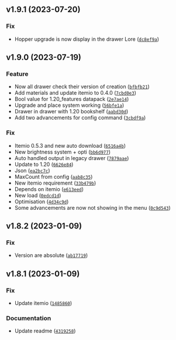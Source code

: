 <!--next-version-placeholder-->

## v1.9.1 (2023-07-20)

### Fix

* Hopper upgrade is now display in the drawer Lore ([`dc8ef9a`](https://github.com/edayot/SimpleDrawer/commit/dc8ef9a3ea45950e37b7378a94444d504501d438))

## v1.9.0 (2023-07-19)

### Feature

* Now all drawer check their version of creation ([`bfbfb21`](https://github.com/edayot/SimpleDrawer/commit/bfbfb211a017c5cee7948e3e7f9b866b7e6d4392))
* Add materials and update itemio to 0.4.0 ([`7cbd0e3`](https://github.com/edayot/SimpleDrawer/commit/7cbd0e3d244110e9bf68e2f5f32184bbab576004))
* Bool value for 1.20_features datapack ([`2e7ae14`](https://github.com/edayot/SimpleDrawer/commit/2e7ae14d6c449ac319a42e7ec4eb31b7178481db))
* Upgrade and place system working ([`56bfe1a`](https://github.com/edayot/SimpleDrawer/commit/56bfe1aad06b429eade7e20ca46cf62bd5208d2b))
* Drawer in drawer with 1.20 bookshelf ([`aabd30d`](https://github.com/edayot/SimpleDrawer/commit/aabd30d7f9719519d89a8d688b46c185130aa685))
* Add two advancements for config command ([`3cbdf9a`](https://github.com/edayot/SimpleDrawer/commit/3cbdf9a35c5d700f4fa9f1cfce53334e7d30c831))

### Fix

* Itemio 0.5.3 and new auto download ([`6516a4b`](https://github.com/edayot/SimpleDrawer/commit/6516a4bd57ebadf5d46cdc4fd64d6ba912a9ea06))
* New brightness system + opti ([`bb6d977`](https://github.com/edayot/SimpleDrawer/commit/bb6d9772dd6ed418ca5e5630e2c8db179c87e177))
* Auto handled output in legacy drawer ([`7879aae`](https://github.com/edayot/SimpleDrawer/commit/7879aae5e56c0c485e1db6e7525544234a243641))
* Update to 1.20 ([`6626e84`](https://github.com/edayot/SimpleDrawer/commit/6626e842656bfe547394061bf2991fa5fe5af9af))
* Json ([`ea2bc7c`](https://github.com/edayot/SimpleDrawer/commit/ea2bc7cfd17cadedd5f81dfb8d7a862356bd5fb9))
* MaxCount from config ([`aab8c35`](https://github.com/edayot/SimpleDrawer/commit/aab8c352c74268b5b76dfd7a91146ce864b610b8))
* New itemio requirement ([`33b479b`](https://github.com/edayot/SimpleDrawer/commit/33b479b13b4688b13900cdab1550c04c343c3644))
* Depends on itemio ([`e613eed`](https://github.com/edayot/SimpleDrawer/commit/e613eed6728cdffbba94589f90faf1d279b0e55a))
* New load ([`0edcd1d`](https://github.com/edayot/SimpleDrawer/commit/0edcd1d4fb55a175b0523ce8c50728126c5f1107))
* Optimisation ([`4d34c9d`](https://github.com/edayot/SimpleDrawer/commit/4d34c9dd65f99925f495fe923b8862e819a6dd04))
* Some advancements are now not showing in the menu ([`0c9d543`](https://github.com/edayot/SimpleDrawer/commit/0c9d5435185408b19a4d09db6f158726a46a21d0))

## v1.8.2 (2023-01-09)
### Fix
* Version are absolute ([`ab17719`](https://github.com/edayot/SimpleDrawer/commit/ab17719e178752ab13e1c8d120c088e026b2e768))

## v1.8.1 (2023-01-09)
### Fix
* Update itemio ([`1485860`](https://github.com/edayot/SimpleDrawer/commit/14858602c6205103e1056ac29db26ce744cea2b5))

### Documentation
* Update readme ([`4319258`](https://github.com/edayot/SimpleDrawer/commit/431925879709c5fa38f93f4d0bebeabefa5f4b25))


